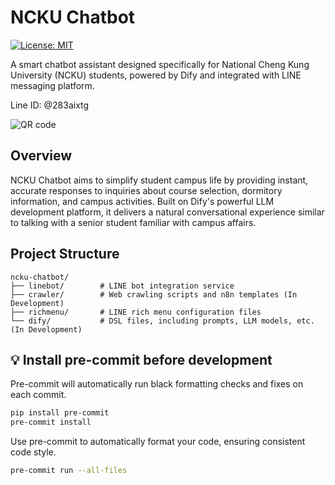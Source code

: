 # NCKU Chatbot

[![License: MIT](https://img.shields.io/badge/License-MIT-yellow.svg)](https://opensource.org/licenses/MIT)

A smart chatbot assistant designed specifically for National Cheng Kung University (NCKU) students, powered by Dify and integrated with LINE messaging platform.

Line ID: @283aixtg

![QR code](https://github.com/user-attachments/assets/5aae324f-57a4-45ce-9452-d8743b0fb99b)

## Overview

NCKU Chatbot aims to simplify student campus life by providing instant, accurate responses to inquiries about course selection, dormitory information, and campus activities. Built on Dify's powerful LLM development platform, it delivers a natural conversational experience similar to talking with a senior student familiar with campus affairs.

## Project Structure

```
ncku-chatbot/
├── linebot/        # LINE bot integration service
├── crawler/        # Web crawling scripts and n8n templates (In Development)
├── richmenu/       # LINE rich menu configuration files 
└── dify/           # DSL files, including prompts, LLM models, etc. (In Development)
```

## 💡 Install pre-commit before development

Pre-commit will automatically run black formatting checks and fixes on each commit.

```bash
pip install pre-commit
pre-commit install
```

Use pre-commit to automatically format your code, ensuring consistent code style.

```bash
pre-commit run --all-files
```
